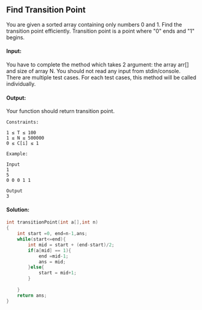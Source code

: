 ## Find Transition Point
You are given a sorted array containing only numbers 0 and 1. Find the transition point efficiently. Transition point is a point where "0" ends and "1" begins.

#### Input:

You have to complete the method which takes 2 argument: the array arr[] and size of array N. You should not read any input from stdin/console. There are multiple test cases. For each test cases, this method will be called individually.

#### Output:

Your function should return transition point.
```
Constraints:

1 ≤ T ≤ 100
1 ≤ N ≤ 500000
0 ≤ C[i] ≤ 1

Example:

Input
1
5
0 0 0 1 1

Output
3
```
#### Solution:
```c++
int transitionPoint(int a[],int n)
{
    int start =0, end=n-1,ans;
    while(start<=end){
        int mid = start + (end-start)/2;
        if(a[mid] == 1){
            end =mid-1;
            ans = mid;
        }else{
            start = mid+1;
        }
        
    }
    return ans;
}
```
